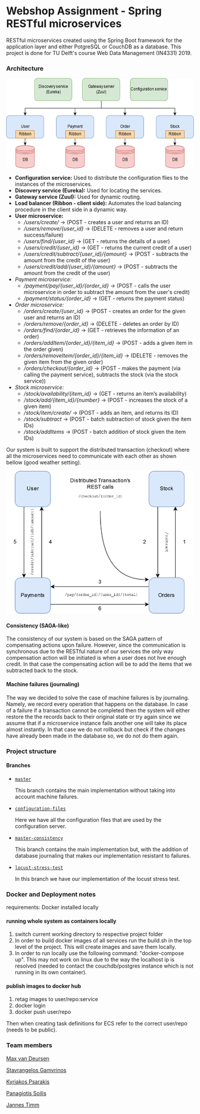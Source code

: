 # Webshop Assignment - Spring RESTful microservices

RESTful microservices created using the Spring Boot framework for the application layer 
and either PotgreSQL or CouchDB as a database. This project is done for TU Delft's course 
Web Data Management (IN4331) 2019.

### Architecture

<p align="center">
  <img src="https://github.com/agamvrinos/WDM-Spring-microservices/blob/readme/images/Overview.png" height="241" width="601">
</p>

* **Configuration service:** Used to distribute the configuration flies to the instances
of the microservices. 
* **Discovery service (Eureka):**  Used for locating the services.
* **Gateway service (Zuul):**  Used for dynamic routing.
* **Load balancer (Ribbon - client side):** Automates the load balancing procedure in the client side in a dynamic way.
* **User microservice:** 
   * */users/create/* -> (POST - creates a user and returns an ID)
   * */users/remove/{user_id}* -> (DELETE - removes a user and return success/failure)
   * */users/find/{user_id}* -> (GET - returns the details of a user)
   * */users/credit/{user_id}* -> (GET - returns the current credit of a user)
   * */users/credit/subtract/{user_id}/{amount}* -> (POST - subtracts the amount from the credit of the user)
   * */users/credit/add/{user_id}/{amount}* -> (POST - subtracts the amount from the credit of the user)
* *Payment microservice:* 
    * */payment/pay/{user_id}/{order_id}* -> (POST - calls the user microservice in order to subtract the amount from the  user's credit)
    * */payment/status/{order_id}* -> (GET - returns the payment status)
* *Order microservice:* 
    * */orders/create/{user_id}* -> (POST - creates an order for the given user and returns an ID)
    * */orders/remove/{order_id}* -> (DELETE - deletes an order by ID)
    * */orders/find/{order_id}* -> (GET - retrieves the information of an order)
    * */orders/addItem/{order_id}/{item_id}* -> (POST - adds a given item in the order given)
    * */orders/removeItem/{order_id}/{item_id}* -> (DELETE - removes the given item from the given order)
    * */orders/checkout/{order_id}* -> (POST - makes the payment (via calling the payment service), subtracts the stock (via the stock service))
* *Stock microservice:* 
    * */stock/availability/{item_id}* -> (GET - returns an item’s availability)
    * */stock/add/{item_id}/{number}* -> (POST - increases the stock of a given item)
    * */stock/item/create/* -> (POST - adds an item, and returns its ID)
    * */stock/subtract* -> (POST - batch subtraction of stock given the item IDs)
    * */stock/addItems* -> (POST - batch addition of stock given the item IDs)

Our system is built to support the distributed transaction (checkout) where all the microservices need to communicate with each other as shown bellow (good weather setting). 

<p align="center">
 <img src="https://github.com/agamvrinos/WDM-Spring-microservices/blob/readme/images/DistributedTransaction.png" height="383" width="536">
</p>

#### Consistency (SAGA-like) ####
The consistency of our system is based on the SAGA pattern of compensating actions 
upon failure. However, since the communication is synchronous due to the RESTful nature of 
our services the only way  compensation action will be initiated is when a user does not hve enough credit.
In that case the compensating action will be to add the items that we subtracted back to the stock.

#### Machine failures (journaling) ####
The way we decided to solve the case of machine failures is by journaling. Namely, we record every operation
that happens on the database. In case of a failure if a transaction cannot be completed then
the system will either restore the the records back to their original state or try again
since we assume that if a microservice instance fails another one will take its place almost
instantly. In that case we do not rollback but check if the changes have already been made
in the database so, we do not do them again. 

### Project structure 
#### Branches ####

*  [`master`](https://github.com/agamvrinos/WDM-Spring-microservices)

    This branch contains the main implementation without taking into 
    account machine failures.
* [`configuration-files`](https://github.com/agamvrinos/WDM-Spring-microservices/tree/configuration-files)

    Here we have all the configuration files that are used by the 
    configuration server.
* [`master-consistency`](https://github.com/agamvrinos/WDM-Spring-microservices/tree/master-consistency)

    This branch contains the main implementation but, with the addition of 
    database journaling that makes our implementation resistant to failures.
* [`locust-stress-test`](https://github.com/agamvrinos/WDM-Spring-microservices/tree/locust-stress-test)

    In this branch we have our implementation of the locust stress test.

### Docker and Deployment notes

requirements: Docker installed locally

#### running whole system as containers locally

1. switch current working directory to respective project folder
2. In order to build docker images of all services run
the build.sh in the top level of the project. This will 
create images and save them locally.
3. In order to run locally use the following command:
"docker-compose up". This may not work on linux due
to the way the localhost ip is resolved (needed to 
contact the couchdb/postgres instance which is not running
in its own container).

#### publish images to docker hub
1. retag images to user/repo:service
2. docker login
3. docker push user/repo

Then when creating task definitions for ECS refer to the 
correct user/repo (needs to be public).

### Team members

[Max van Deursen](https://github.com/MaxVanDeursen)

[Stavrangelos Gamvrinos](https://github.com/agamvrinos)

[Kyriakos Psarakis](https://github.com/kPsarakis)

[Panagiotis Soilis](https://github.com/psoilis)

[Jannes Timm](https://github.com/jannes-t)
